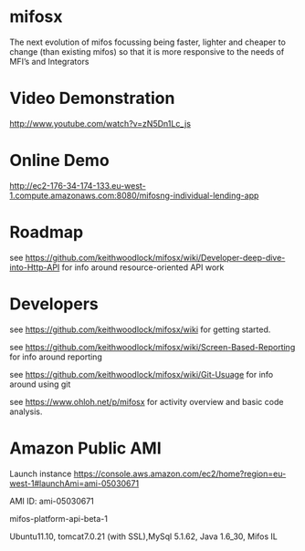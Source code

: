 mifosx
======

The next evolution of mifos focussing being faster, lighter and cheaper to change (than existing mifos) so that it is more responsive to the needs of MFI’s and Integrators

Video Demonstration
===============

http://www.youtube.com/watch?v=zN5Dn1Lc_js

Online Demo
=============

http://ec2-176-34-174-133.eu-west-1.compute.amazonaws.com:8080/mifosng-individual-lending-app

Roadmap
==============

see https://github.com/keithwoodlock/mifosx/wiki/Developer-deep-dive-into-Http-API for info around resource-oriented API work

Developers
==========

see https://github.com/keithwoodlock/mifosx/wiki for getting started.

see https://github.com/keithwoodlock/mifosx/wiki/Screen-Based-Reporting for info around reporting

see https://github.com/keithwoodlock/mifosx/wiki/Git-Usuage for info around using git

see https://www.ohloh.net/p/mifosx for activity overview and basic code analysis.

Amazon Public AMI
=================

Launch instance https://console.aws.amazon.com/ec2/home?region=eu-west-1#launchAmi=ami-05030671

AMI ID: ami-05030671

mifos-platform-api-beta-1

Ubuntu11.10, tomcat7.0.21 (with SSL),MySql 5.1.62, Java 1.6_30, Mifos IL



